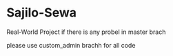 # Sajilo-Sewa
Real-World Project
if there is any probel in master brach

please use custom_admin brachh for all code


